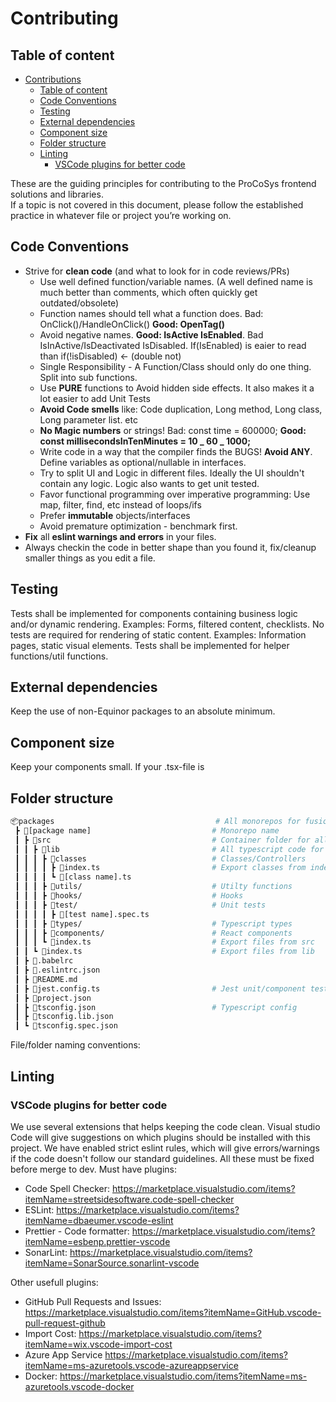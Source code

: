 # Contributing

## Table of content

- [Contributions](#contributions)
  - [Table of content](#table-of-content)
  - [Code Conventions](#code-conventions)
  - [Testing](#testing)
  - [External dependencies](#external-dependencies)
  - [Component size](#component-size)
  - [Folder structure](#folder-structure)
  - [Linting](#linting)
    - [VSCode plugins for better code](#vscode-plugins-for-better-code)

These are the guiding principles for contributing to the ProCoSys frontend solutions and libraries.  
If a topic is not covered in this document, please follow the established practice in whatever file or project you’re working on.

## Code Conventions

- Strive for **clean code** (and what to look for in code reviews/PRs)
  - Use well defined function/variable names. (A well defined name is much better than comments, which often quickly get outdated/obsolete)
  - Function names should tell what a function does. Bad: OnClick()/HandleOnClick() **Good: OpenTag()**
  - Avoid negative names. **Good: IsActive IsEnabled**. Bad IsInActive/IsDeactivated IsDisabled. If(IsEnabled) is eaier to read than if(!isDisabled) <- (double not)
  - Single Responsibility - A Function/Class should only do one thing. Split into sub functions.
  - Use **PURE** functions to Avoid hidden side effects. It also makes it a lot easier to add Unit Tests
  - **Avoid Code smells** like: Code duplication, Long method, Long class, Long parameter list. etc
  - **No Magic numbers** or strings! Bad: const time = 600000; **Good: const millisecondsInTenMinutes = 10 _ 60 _ 1000;**
  - Write code in a way that the compiler finds the BUGS! **Avoid ANY**. Define variables as optional/nullable in interfaces.
  - Try to split UI and Logic in different files. Ideally the UI shouldn't contain any logic. Logic also wants to get unit tested.
  - Favor functional programming over imperative programming: Use map, filter, find, etc instead of loops/ifs
  - Prefer **immutable** objects/interfaces
  - Avoid premature optimization - benchmark first.
- **Fix** all **eslint warnings and errors** in your files.
- Always checkin the code in better shape than you found it, fix/cleanup smaller things as you edit a file.

## Testing

Tests shall be implemented for components containing business logic and/or dynamic rendering. Examples: Forms, filtered content, checklists.
No tests are required for rendering of static content. Examples: Information pages, static visual elements.
Tests shall be implemented for helper functions/util functions.

## External dependencies

Keep the use of non-Equinor packages to an absolute minimum.

## Component size

Keep your components small. If your .tsx-file is

## Folder structure

```bash
📦packages                                    # All monorepos for fusion-workspace
 ┣ 📂[package name]                           # Monorepo name
 ┃ ┣ 📂src                                    # Container folder for all relevant folders/files
 ┃ ┃ ┣ 📂lib                                  # All typescript code for monorepo
 ┃ ┃ ┃ ┣ 📂classes                            # Classes/Controllers
 ┃ ┃ ┃ ┃ ┣ 📜index.ts                         # Export classes from index.ts
 ┃ ┃ ┃ ┃ ┗ 📜[class name].ts
 ┃ ┃ ┃ ┣ 📂utils/                             # Utilty functions
 ┃ ┃ ┃ ┣ 📂hooks/                             # Hooks
 ┃ ┃ ┃ ┣ 📂test/                              # Unit tests
 ┃ ┃ ┃ ┃ ┣ 📜[test name].spec.ts
 ┃ ┃ ┃ ┣ 📂types/                             # Typescript types
 ┃ ┃ ┃ ┣ 📂components/                        # React components
 ┃ ┃ ┃ ┗ 📜index.ts                           # Export files from src
 ┃ ┃ ┗ 📜index.ts                             # Export files from lib
 ┃ ┣ 📜.babelrc
 ┃ ┣ 📜.eslintrc.json
 ┃ ┣ 📜README.md
 ┃ ┣ 📜jest.config.ts                         # Jest unit/component test config
 ┃ ┣ 📜project.json
 ┃ ┣ 📜tsconfig.json                          # Typescript config
 ┃ ┣ 📜tsconfig.lib.json
 ┃ ┗ 📜tsconfig.spec.json
```

File/folder naming conventions:

## Linting

### VSCode plugins for better code

We use several extensions that helps keeping the code clean. Visual studio Code will give suggestions on which plugins should be installed with this project.
We have enabled strict eslint rules, which will give errors/warnings if the code doesn't follow our standard guidelines. All these must be fixed before merge to dev.
Must have plugins:

- Code Spell Checker: <https://marketplace.visualstudio.com/items?itemName=streetsidesoftware.code-spell-checker>
- ESLint: <https://marketplace.visualstudio.com/items?itemName=dbaeumer.vscode-eslint>
- Prettier - Code formatter: <https://marketplace.visualstudio.com/items?itemName=esbenp.prettier-vscode>
- SonarLint: <https://marketplace.visualstudio.com/items?itemName=SonarSource.sonarlint-vscode>

Other usefull plugins:

- GitHub Pull Requests and Issues: <https://marketplace.visualstudio.com/items?itemName=GitHub.vscode-pull-request-github>
- Import Cost: <https://marketplace.visualstudio.com/items?itemName=wix.vscode-import-cost>
- Azure App Service <https://marketplace.visualstudio.com/items?itemName=ms-azuretools.vscode-azureappservice>
- Docker: <https://marketplace.visualstudio.com/items?itemName=ms-azuretools.vscode-docker>
